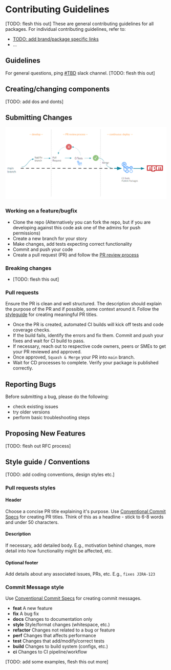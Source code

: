 # Contributing Guidelines

[TODO: flesh this out]
These are general contributing guidelines for all packages. For individual contributing guidelines, refer to:

- [TODO: add brand/package specific links]()
- ...

## Guidelines

For general questions, ping [#TBD]() slack channel. [TODO: flesh this out]

## Creating/changing components

[TODO: add dos and donts]

## Submitting Changes

![CI CD Process](./images/cicd.png)

### Working on a feature/bugfix

- Clone the repo (Alternatively you can fork the repo, but if you are developing against this code ask one of the admins for push permissions)
- Create a new branch for your story
- Make changes, add tests expecting correct functionality
- Commit and push your code
- Create a pull request (PR) and follow the [PR review process](#pullrequests)

### Breaking changes

- [TODO: flesh this out]

### Pull requests

Ensure the PR is clean and well structured. The description should explain the purpose of the PR and if possible, some context around it. Follow the [styleguide](#pullrequestsstyles) for creating meaningful PR titles.

- Once the PR is created, automated CI builds will kick off tests and code coverage checks.
- If the build fails, identify the errors and fix them. Commit and push your fixes and wait for CI build to pass.
- If necessary, reach out to respective code owners, peers or SMEs to get your PR reviewed and approved.
- Once approved, `Squash & Merge` your PR into `main` branch.
- Wait for CD processes to complete. Verify your package is published correctly.

## Reporting Bugs

Before submitting a bug, please do the following:

- check existing issues
- try older versions
- perform basic troubleshooting steps

## Proposing New Features

[TODO: flesh out RFC process]

## Style guide / Conventions

[TODO: add coding conventions, design styles etc.]

### Pull requests styles

#### Header

Choose a concise PR title explaining it's purpose. Use [Conventional Commit Specs](https://www.conventionalcommits.org/) for creating PR titles. Think of this as a headline - stick to 6-8 words and under 50 characters.

#### Description

If necessary, add detailed body. E.g., motivation behind changes, more detail into how functionality might be affected, etc.

#### Optional footer

Add details about any associated issues, PRs, etc. E.g., `fixes JIRA-123`

### Commit Message style

Use [Conventional Commit Specs](https://www.conventionalcommits.org/) for creating commit messages.

- **feat** A new feature
- **fix** A bug fix
- **docs** Changes to documentation only
- **style** Style/format changes (whitespace, etc.)
- **refactor** Changes not related to a bug or feature
- **perf** Changes that affects performance
- **test** Changes that add/modify/correct tests
- **build** Changes to build system (configs, etc.)
- **ci** Changes to CI pipeline/workflow

[TODO: add some examples, flesh this out more]
